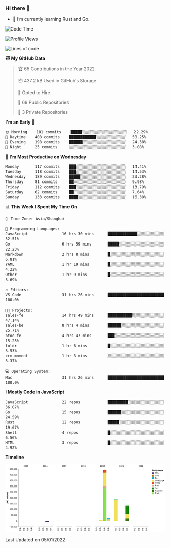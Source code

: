 ### Hi there 👋

- 🌱 I’m currently learning Rust and Go.

<!--START_SECTION:waka-->
![Code Time](http://img.shields.io/badge/Code%20Time-96%20hrs%2016%20mins-blue)

![Profile Views](http://img.shields.io/badge/Profile%20Views-2-blue)

![Lines of code](https://img.shields.io/badge/From%20Hello%20World%20I%27ve%20Written-793%20Thousand%20lines%20of%20code-blue)

**🐱 My GitHub Data** 

> 🏆 65 Contributions in the Year 2022
 > 
> 📦 437.2 kB Used in GitHub's Storage 
 > 
> 💼 Opted to Hire
 > 
> 📜 69 Public Repositories 
 > 
> 🔑 3 Private Repositories  
 > 
**I'm an Early 🐤** 

```text
🌞 Morning    181 commits    █████░░░░░░░░░░░░░░░░░░░░   22.29% 
🌆 Daytime    408 commits    ████████████░░░░░░░░░░░░░   50.25% 
🌃 Evening    198 commits    ██████░░░░░░░░░░░░░░░░░░░   24.38% 
🌙 Night      25 commits     ░░░░░░░░░░░░░░░░░░░░░░░░░   3.08%

```
📅 **I'm Most Productive on Wednesday** 

```text
Monday       117 commits    ███░░░░░░░░░░░░░░░░░░░░░░   14.41% 
Tuesday      118 commits    ███░░░░░░░░░░░░░░░░░░░░░░   14.53% 
Wednesday    189 commits    █████░░░░░░░░░░░░░░░░░░░░   23.28% 
Thursday     81 commits     ██░░░░░░░░░░░░░░░░░░░░░░░   9.98% 
Friday       112 commits    ███░░░░░░░░░░░░░░░░░░░░░░   13.79% 
Saturday     62 commits     ██░░░░░░░░░░░░░░░░░░░░░░░   7.64% 
Sunday       133 commits    ████░░░░░░░░░░░░░░░░░░░░░   16.38%

```


📊 **This Week I Spent My Time On** 

```text
⌚︎ Time Zone: Asia/Shanghai

💬 Programming Languages: 
JavaScript               16 hrs 30 mins      █████████████░░░░░░░░░░░░   52.51% 
Go                       6 hrs 59 mins       █████░░░░░░░░░░░░░░░░░░░░   22.23% 
Markdown                 2 hrs 8 mins        █░░░░░░░░░░░░░░░░░░░░░░░░   6.81% 
YAML                     1 hr 19 mins        █░░░░░░░░░░░░░░░░░░░░░░░░   4.22% 
Other                    1 hr 9 mins         █░░░░░░░░░░░░░░░░░░░░░░░░   3.69%

🔥 Editors: 
VS Code                  31 hrs 26 mins      █████████████████████████   100.0%

🐱‍💻 Projects: 
sales-fe                 14 hrs 49 mins      ███████████░░░░░░░░░░░░░░   47.14% 
sales-be                 8 hrs 4 mins        ██████░░░░░░░░░░░░░░░░░░░   25.71% 
btoe-fe                  4 hrs 47 mins       ███░░░░░░░░░░░░░░░░░░░░░░   15.25% 
foldr                    1 hr 6 mins         █░░░░░░░░░░░░░░░░░░░░░░░░   3.53% 
crm-moment               1 hr 3 mins         ░░░░░░░░░░░░░░░░░░░░░░░░░   3.37%

💻 Operating System: 
Mac                      31 hrs 26 mins      █████████████████████████   100.0%

```

**I Mostly Code in JavaScript** 

```text
JavaScript               22 repos            █████████░░░░░░░░░░░░░░░░   36.07% 
Go                       15 repos            ██████░░░░░░░░░░░░░░░░░░░   24.59% 
Rust                     12 repos            █████░░░░░░░░░░░░░░░░░░░░   19.67% 
Shell                    4 repos             █░░░░░░░░░░░░░░░░░░░░░░░░   6.56% 
HTML                     3 repos             █░░░░░░░░░░░░░░░░░░░░░░░░   4.92%

```


**Timeline**

![Chart not found](https://raw.githubusercontent.com/elton/elton/main/charts/bar_graph.png) 


 Last Updated on 05/01/2022
<!--END_SECTION:waka-->

<!--
**elton/elton** is a ✨ _special_ ✨ repository because its `README.md` (this file) appears on your GitHub profile.

Here are some ideas to get you started:

- 🔭 I’m currently working on ...
- 🌱 I’m currently learning ...
- 👯 I’m looking to collaborate on ...
- 🤔 I’m looking for help with ...
- 💬 Ask me about ...
- 📫 How to reach me: ...
- 😄 Pronouns: ...
- ⚡ Fun fact: ...
-->
